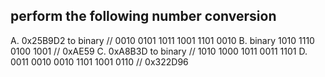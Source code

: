 ## perform the following number conversion

A. 0x25B9D2  to binary        // 0010 0101 1011 1001 1101 0010
B. binary 1010 1110 0100 1001 // 0xAE59
C. 0xA8B3D to binary          // 1010 1000 1011 0011 1101
D. 0011 0010 0010 1101 1001 0110  // 0x322D96